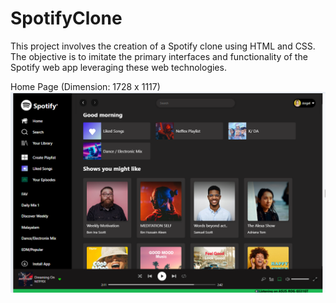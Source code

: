 # SpotifyClone
This project involves the creation of a Spotify clone using HTML and CSS. The objective is to imitate the primary interfaces and functionality of the Spotify web app leveraging these web technologies.


Home Page (Dimension: 1728 x 1117)
![alt text](image-1.png)
